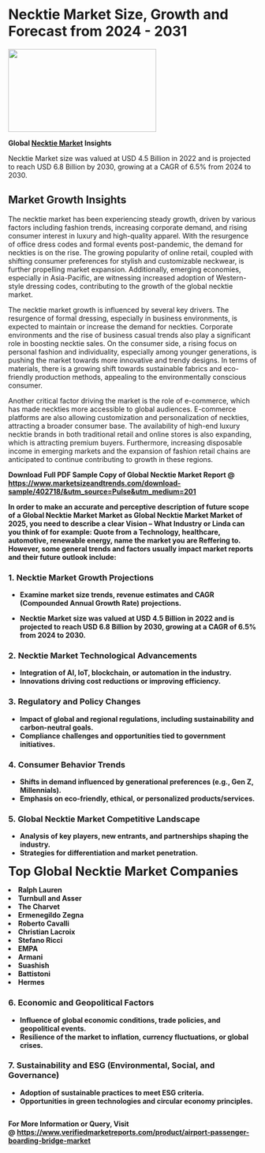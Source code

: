 <H1>Necktie Market Size, Growth and Forecast from 2024 - 2031</H1><img class="aligncenter size-medium wp-image-584254" src="https://thirdeyenews.in/wp-content/uploads/2024/09/Global-Market-Research-300x168.jpeg" alt="" width="300" height="168" /><p><strong>Global&nbsp;<a href="https://www.marketsizeandtrends.com/download-sample/402718/&amp;utm_source=Pulse&amp;utm_medium=201">Necktie Market</a> Insights</strong></p><p>Necktie Market size was valued at USD 4.5 Billion in 2022 and is projected to reach USD 6.8 Billion by 2030, growing at a CAGR of 6.5% from 2024 to 2030.</p><p><h2>Market Growth Insights</h2> <p>The necktie market has been experiencing steady growth, driven by various factors including fashion trends, increasing corporate demand, and rising consumer interest in luxury and high-quality apparel. With the resurgence of office dress codes and formal events post-pandemic, the demand for neckties is on the rise. The growing popularity of online retail, coupled with shifting consumer preferences for stylish and customizable neckwear, is further propelling market expansion. Additionally, emerging economies, especially in Asia-Pacific, are witnessing increased adoption of Western-style dressing codes, contributing to the growth of the global necktie market.</p> <p><strong></strong></p> <p>The necktie market growth is influenced by several key drivers. The resurgence of formal dressing, especially in business environments, is expected to maintain or increase the demand for neckties. Corporate environments and the rise of business casual trends also play a significant role in boosting necktie sales. On the consumer side, a rising focus on personal fashion and individuality, especially among younger generations, is pushing the market towards more innovative and trendy designs. In terms of materials, there is a growing shift towards sustainable fabrics and eco-friendly production methods, appealing to the environmentally conscious consumer.</p> <p>Another critical factor driving the market is the role of e-commerce, which has made neckties more accessible to global audiences. E-commerce platforms are also allowing customization and personalization of neckties, attracting a broader consumer base. The availability of high-end luxury necktie brands in both traditional retail and online stores is also expanding, which is attracting premium buyers. Furthermore, increasing disposable income in emerging markets and the expansion of fashion retail chains are anticipated to continue contributing to growth in these regions.</p> <p><strong></p><p><span class=""><strong>Download Full PDF Sample Copy of Global Necktie Market Report</strong> @ <a href="https://www.marketsizeandtrends.com/download-sample/402718/&amp;utm_source=Pulse&amp;utm_medium=201" target="_blank">https://www.marketsizeandtrends.com/download-sample/402718/&amp;utm_source=Pulse&amp;utm_medium=201</a></span></p><p>In order to make an accurate and perceptive description of future scope of a Global&nbsp;Necktie Market Market as Global&nbsp;Necktie Market Market of 2025, you need to describe a clear Vision &ndash; What Industry or Linda can you think of for example: Quote from a Technology, healthcare, automotive, renewable energy, name the market you are Reffering to. However, some general trends and factors usually impact market reports and their future outlook include:</p><h3>1.&nbsp;<strong>Necktie Market Growth Projections</strong></h3><ul><li>Examine market size trends, revenue estimates and CAGR (Compounded Annual Growth Rate) projections.</li><li><p>Necktie Market size was valued at USD 4.5 Billion in 2022 and is projected to reach USD 6.8 Billion by 2030, growing at a CAGR of 6.5% from 2024 to 2030.</p></li></ul><h3>2.&nbsp;<strong>Necktie Market Technological Advancements</strong></h3><ul><li>Integration of AI, IoT, blockchain, or automation in the industry.</li><li>Innovations driving cost reductions or improving efficiency.</li></ul><h3>3.&nbsp;<strong>Regulatory and Policy Changes</strong></h3><ul><li>Impact of global and regional regulations, including sustainability and carbon-neutral goals.</li><li>Compliance challenges and opportunities tied to government initiatives.</li></ul><h3>4.&nbsp;<strong>Consumer Behavior Trends</strong></h3><ul><li>Shifts in demand influenced by generational preferences (e.g., Gen Z, Millennials).</li><li>Emphasis on eco-friendly, ethical, or personalized products/services.</li></ul><h3>5.&nbsp;<strong>Global Necktie Market Competitive Landscape</strong></h3><ul><li>Analysis of key players, new entrants, and partnerships shaping the industry.</li><li>Strategies for differentiation and market penetration.</li></ul><p data-pm-slice="1 1 []"><span style="color: inherit; font-family: inherit; font-size: 25px;">Top Global Necktie Market Companies</span></p><div class="" data-test-id=""><p><li>Ralph Lauren</li><li> Turnbull and Asser</li><li> The Charvet</li><li> Ermenegildo Zegna</li><li> Roberto Cavalli</li><li> Christian Lacroix</li><li> Stefano Ricci</li><li> EMPA</li><li> Armani</li><li> Suashish</li><li> Battistoni</li><li> Hermes</li></p></div><h3>6.&nbsp;<strong>Economic and Geopolitical Factors</strong></h3><ul><li>Influence of global economic conditions, trade policies, and geopolitical events.</li><li>Resilience of the market to inflation, currency fluctuations, or global crises.</li></ul><h3>7.&nbsp;<strong>Sustainability and ESG (Environmental, Social, and Governance)</strong></h3><ul><li>Adoption of sustainable practices to meet ESG criteria.</li><li>Opportunities in green technologies and circular economy principles.</li></ul><h2><strong style="font-size: 14px;">For More Information or Query, Visit @&nbsp;</strong><a style="background-color: #ffffff; font-size: 14px;" href="https://www.marketsizeandtrends.com/report/necktie-market/" target="_blank">https://www.verifiedmarketreports.com/product/airport-passenger-boarding-bridge-market</a></h2>
